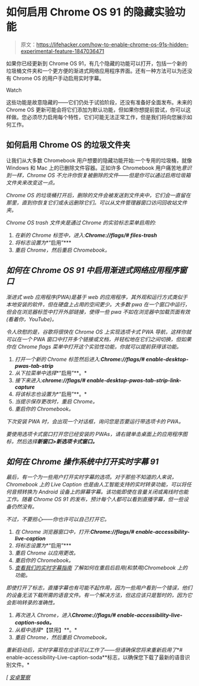 # 如何启用 Chrome OS 91 的隐藏实验功能

> 原文：<https://lifehacker.com/how-to-enable-chrome-os-91s-hidden-experimental-feature-1847036471>

如果你已经更新到 Chrome OS 91，有几个隐藏的功能可以打开，包括一个新的垃圾桶文件夹和一个更方便的渐进式网络应用程序界面。还有一种方法可以为还没有 Chrome OS 的用户手动启用实时字幕。

Watch

这些功能是故意隐藏的——它们仍处于试验阶段，还没有准备好全面发布。未来的 Chrome OS 更新可能会将它们添加为默认功能，但如果你想提前尝试，你可以这样做。您必须尽力启用每个特性，它们可能无法正常工作，但是我们将向您展示如何工作。

## 如何启用 Chrome OS 的垃圾文件夹

让我们从大多数 Chromebook 用户想要的隐藏功能开始:一个专用的垃圾桶，就像 Windows 和 Mac 上的已删除文件容器。正如许多 Chromebook 用户痛苦地*意识到一样，Chrome OS 不允许你恢复被删除的文件——但是你可以通过启用垃圾箱文件夹来改变这一点。*

*Chrome OS 的垃圾桶打开后，删除的文件会被发送到文件夹中，它们会一直留在那里，直到你恢复它们或永远删除它们。可以从文件管理器窗口访问回收站文件夹。*

*Chrome OS trash 文件夹是通过 Chrome 的实验标志菜单启用的:*

1.  *在新的 Chrome 标签中，进入:**Chrome://flags/# files-trash***
2.  *将标志设置为**“启用”***
3.  *重启 Chrome，然后重启 Chromebook。*

## *如何在 Chrome OS 91 中启用渐进式网络应用程序窗口*

*渐进式 web 应用程序(PWA)是基于 web 的应用程序，其外观和运行方式类似于本地安装的软件，但在硬盘上占用的空间更少。大多数 pwa 在一个窗口中运行，但会在浏览器标签中打开外部链接，使得一些 pwa 不如在浏览器中加载页面有效(看着你，YouTube)。*

*令人欣慰的是，谷歌将很快在 Chrome OS 上实现选项卡式 PWA 导航，这样你就可以在一个 PWA 窗口中打开多个链接或文档，并轻松地在它们之间切换，但如果你在 Chrome flags 菜单中打开这个实验性功能，你就可以提前获得该功能。*

1.  *打开一个新的 Chrome 标签然后进入:***Chrome://flags/# enable-desktop-pwas-tab-strip****
2.  *从下拉菜单中选择**“启用”**。*
3.  *接下来进入:***chrome://flags/# enable-desktop-pwas-tab-strip-link-capture****
4.  *将该标志也设置为**“启用”**。*
5.  *当提示保存更改时，重启 Chrome。*
6.  *重启你的 Chromebook。*

*下次安装 PWA 时，会出现一个对话框，询问您是否要运行带选项卡的 PWA。*

*要使用选项卡式窗口打开您已经安装的 PWAs，请右键单击桌面上的应用程序图标，然后选择**新窗口>新选项卡式窗口。***

## *如何在 Chrome 操作系统中打开实时字幕 91*

*最后，有一个为一些用户打开实时字幕的选项。对于那些不知道的人来说，Chromebook 上的 Live Caption 也是由人工智能支持的实时转录功能，可以将任何音频转换为 Android 设备上的屏幕字幕。该功能即使在音量关闭或离线时也能工作。随着 Chrome OS 91 的发布，预计每个人都可以看到直播字幕，但一些设备仍然没有。*

*不过，不要担心——你也许可以自己打开它。*

1.  *在 Chrome 浏览器窗口中，打开:**Chrome://flags/# enable-accessibility-live-caption***
2.  *将标志设置为**“启用”***
3.  *重启 Chrome 以应用更改。*
4.  *重启你的 Chromebook。*
5.  *[查看我们的实时字幕指南](https://lifehacker.com/how-to-set-up-chrome-live-captions-on-your-desktop-1846535575) 了解如何在重启后启用(和禁用)Chromebook 上的功能。*

*即使打开了标志，直播字幕也有可能不起作用，因为一些用户看到一个错误，他们的设备无法下载所需的语音文件。有一个解决方法，但这应该只是暂时的，因为它会影响转录的准确性。*

1.  *再次进入 Chrome，进入**Chrome://flags/# enable-accessibility-live-caption-soda。***
2.  *从框中选择**【禁用】**。*
3.  *重启 Chrome，然后重启 Chromebook。*

*重新启动后，实时字幕现在应该可以工作了——但请确保您将来重新启用了**# enable-accessibility-Live-caption-soda**标志，以确保您下载了最新的语音识别文件。*

*[ [安卓警察](https://www.androidpolice.com/2021/06/03/three-hidden-chrome-os-91-features-you-should-enable-right-now/)*